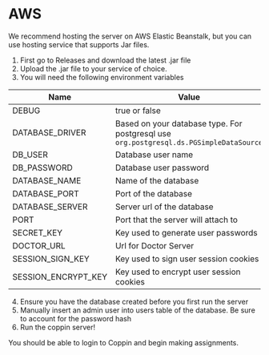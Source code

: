 # AWS

We recommend hosting the server on AWS Elastic Beanstalk, but you can use hosting service that supports Jar files.

1. First go to Releases and download the latest .jar file
2. Upload the .jar file to your service of choice.
3. You will need the following environment variables

| Name                | Value                                                                                  |
|---------------------|----------------------------------------------------------------------------------------|
| DEBUG               | true or false                                                                          |
| DATABASE_DRIVER     | Based on your database type. For postgresql use `org.postgresql.ds.PGSimpleDataSource` |
| DB_USER             | Database user name                                                                     |
| DB_PASSWORD         | Database user password                                                                 |
| DATABASE_NAME       | Name of the database                                                                   |
| DATABASE_PORT       | Port of the database                                                                   |
| DATABASE_SERVER     | Server url of the database                                                             |
| PORT                | Port that the server will attach to                                                    |
| SECRET_KEY          | Key used to generate user passwords                                                    |
| DOCTOR_URL          | Url for Doctor Server                                                                  |
| SESSION_SIGN_KEY    | Key used to sign user session cookies                                                  |
| SESSION_ENCRYPT_KEY | Key used to encrypt user session cookies                                               |

4. Ensure you have the database created before you first run the server
5. Manually insert an admin user into users table of the database. Be sure to account for the password hash
6. Run the coppin server!

You should be able to login to Coppin and begin making assignments.

